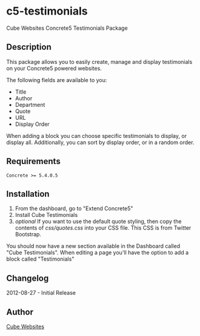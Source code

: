 c5-testimonials
===============

Cube Websites Concrete5 Testimonials Package

## Description

This package allows you to easily create, manage and display testimonials on your Concrete5 powered websites.

The following fields are available to you:

* Title
* Author
* Department
* Quote
* URL
* Display Order

When adding a block you can choose specific testimonials to display, or display all.  Additionally, you can sort by display order, or in a random order.

## Requirements

    Concrete >= 5.4.0.5

## Installation

1. From the dashboard, go to "Extend Concrete5"
2. Install Cube Testimonials
3. *optional* If you want to use the default quote styling, then copy the contents of *css/quotes.css* into your CSS file.  This CSS is from Twitter Bootstrap.

You should now have a new section available in the Dashboard called "Cube Testimonials".  When editing a page you'll have the option to add a block called "Testimonials"

## Changelog

2012-08-27 - Initial Release

## Author

[Cube Websites](http://cubewebsites.com)